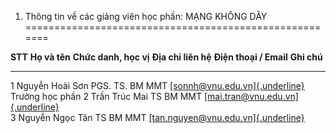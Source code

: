1. Thông tin về các giảng viên học phần: MẠNG KHÔNG DÂY
=======================================================

  **STT**   **Họ và tên**     **Chức danh, học vị**   **Địa chỉ liên hệ**   **Điện thoại / Email**                                                 **Ghi chú**
  --------- ----------------- ----------------------- --------------------- ---------------------------------------------------------------------- -----------------
  1         Nguyễn Hoài Sơn   PGS. TS.                BM MMT                [[sonnh\@vnu.edu.vn]{.underline}](mailto:sonnh@vnu.edu.vn)             Trưởng học phần
  2         Trần Trúc Mai     TS                      BM MMT                [[mai.tran\@vnu.edu.vn]{.underline}](mailto:mai.tran@vnu.edu.vn)       
  3         Nguyễn Ngọc Tân   TS                      BM MMT                [[tan.nguyen\@vnu.edu.vn]{.underline}](mailto:tan.nguyen@vnu.edu.vn)   

